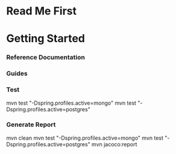 # Read Me First

# Getting Started

### Reference Documentation

### Guides

### Test
mvn test "-Dspring.profiles.active=mongo"
mvn test "-Dspring.profiles.active=postgres"

### Generate Report
mvn clean
mvn test "-Dspring.profiles.active=mongo"
mvn test "-Dspring.profiles.active=postgres"
mvn jacoco:report
